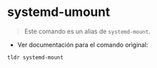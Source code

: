 # systemd-umount

> Este comando es un alias de `systemd-mount`.

- Ver documentación para el comando original:

`tldr systemd-mount`
